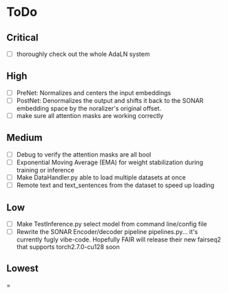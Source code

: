 # ToDo

## Critical

- [ ] thoroughly check out the whole AdaLN system

## High

- [ ] PreNet: Normalizes and centers the input embeddings
- [ ] PostNet: Denormalizes the output and shifts it back to the SONAR embedding space by the noralizer's original offset.
- [ ] make sure all attention masks are working correctly

## Medium

- [ ] Debug to verify the attention masks are all bool
- [ ] Exponential Moving Average (EMA) for weight stabilization during training or inference
- [ ] Make DataHandler.py able to load multiple datasets at once
- [ ] Remote text and text_sentences from the dataset to speed up loading

## Low

- [ ] Make TestInference.py select model from command line/config file
- [ ] Rewrite the SONAR Encoder/decoder pipeline pipelines.py... it's currently fugly vibe-code. Hopefully FAIR will release their new fairseq2 that supports torch2.7.0-cu128 soon

## Lowest
=